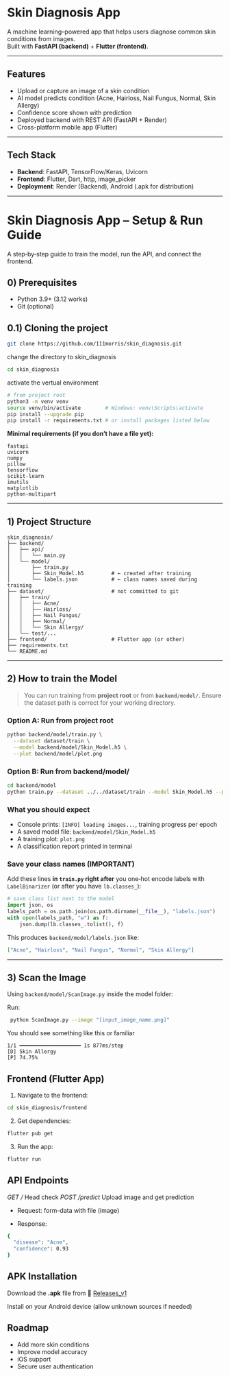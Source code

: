 # Skin Diagnosis App 

A machine learning–powered app that helps users diagnose common skin conditions from images.  
Built with **FastAPI (backend)** + **Flutter (frontend)**.

---

## Features
-  Upload or capture an image of a skin condition
-  AI model predicts condition (Acne, Hairloss, Nail Fungus, Normal, Skin Allergy)
-  Confidence score shown with prediction
-  Deployed backend with REST API (FastAPI + Render)
-  Cross-platform mobile app (Flutter)

---

## Tech Stack
- **Backend**: FastAPI, TensorFlow/Keras, Uvicorn  
- **Frontend**: Flutter, Dart, http, image_picker  
- **Deployment**: Render (Backend), Android (.apk for distribution)  

---


# Skin Diagnosis App – Setup & Run Guide

A step‑by‑step guide to train the model, run the API, and connect the frontend.


## 0) Prerequisites

* Python 3.9+ (3.12 works)
* Git (optional)

## 0.1) Cloning the project
```bash
git clone https://github.com/111morris/skin_diagnosis.git
```

change the directory to skin_diagnosis 

```bash
cd skin_diagnosis
```

activate the vertual environment

```bash
# from project root
python3 -m venv venv
source venv/bin/activate        # Windows: venv\Scripts\activate
pip install --upgrade pip
pip install -r requirements.txt # or install packages listed below
```

**Minimal requirements (if you don’t have a file yet):**

```
fastapi
uvicorn
numpy
pillow
tensorflow
scikit-learn
imutils
matplotlib
python-multipart
```

---


## 1) Project Structure 

```
skin_diagnosis/
├── backend/
│   ├── api/
│   │   └── main.py
│   └── model/
│       ├── train.py
│       ├── Skin_Model.h5         # ← created after training
│       └── labels.json           # ← class names saved during training
├── dataset/                      # not committed to git
│   ├── train/
│   │   ├── Acne/
│   │   ├── Hairloss/
│   │   ├── Nail Fungus/
│   │   ├── Normal/
│   │   └── Skin Allergy/
│   └── test/...
├── frontend/                     # Flutter app (or other)
├── requirements.txt
└── README.md
```

---

## 2) How to train the Model

> You can run training from **project root** or from **`backend/model/`**. Ensure the dataset path is correct for your working directory.

### Option A: Run from **project root**

```bash
python backend/model/train.py \
  --dataset dataset/train \
  --model backend/model/Skin_Model.h5 \
  --plot backend/model/plot.png
```

### Option B: Run from **backend/model/**

```bash
cd backend/model
python train.py --dataset ../../dataset/train --model Skin_Model.h5 --plot plot.png
```

### What you should expect

* Console prints: `[INFO] loading images...`, training progress per epoch
* A saved model file: `backend/model/Skin_Model.h5`
* A training plot: `plot.png`
* A classification report printed in terminal

### Save your class names (IMPORTANT)

Add these lines **in ************`train.py`************ right after** you one‑hot encode labels with `LabelBinarizer` (or after you have `lb.classes_`):

```python
# save class list next to the model
import json, os
labels_path = os.path.join(os.path.dirname(__file__), "labels.json")
with open(labels_path, "w") as f:
    json.dump(lb.classes_.tolist(), f)
```

This produces `backend/model/labels.json` like:

```json
["Acne", "Hairloss", "Nail Fungus", "Normal", "Skin Allergy"]
```

[//]: # (> The API will load this file to map prediction indices → class names.)

---

## 3) Scan the Image

Using `backend/model/ScanImage.py` inside the model folder:

Run:
```bash
 python ScanImage.py --image "[input_image_name.png]"
```

You should see something like this or familiar

```
1/1 ━━━━━━━━━━━━━━━━━━━━ 1s 877ms/step
[D] Skin Allergy
[P] 74.75%
```


## Frontend (Flutter App)

1. Navigate to the frontend:
```bash
cd skin_diagnosis/frontend
```

2. Get dependencies:
```bash
flutter pub get
```

3. Run the app:

```bash
flutter run
```

## API Endpoints
*GET /* Head check 
*POST /predict* Upload image and get prediction 
- Request: form-data with file (image)

- Response:

```bash
{
  "disease": "Acne",
  "confidence": 0.93
}
```

## APK Installation

Download the **.apk** file from 📱 [Releases_v1](https://drive.google.com/drive/u/2/folders/1DagdLMRJfK76XhRk0k9i2JQ5cFmNF5Uh)


Install on your Android device (allow unknown sources if needed)


## Roadmap

- Add more skin conditions
- Improve model accuracy
- iOS support
- Secure user authentication
